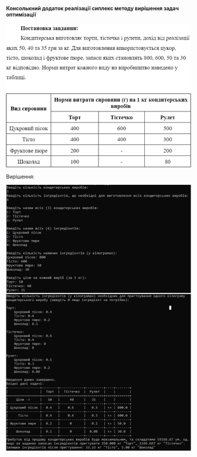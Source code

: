 #### Консолькний додаток реалізації сиплекс методу вирішення задач оптимізації

<img src="img/s1.png">

Вирішення:

<img src="img/s2.png">

<img src="img/s3.png">